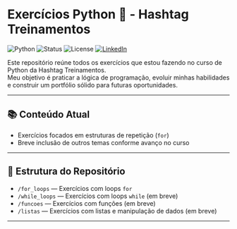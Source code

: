 # Exercícios Python 🐍 - Hashtag Treinamentos

![Python](https://img.shields.io/badge/Linguagem-Python-blue?logo=python&style=flat)
![Status](https://img.shields.io/badge/Status-Em%20Progresso-yellow)
![License](https://img.shields.io/badge/Licença-MIT-green)
[![LinkedIn](https://img.shields.io/badge/LinkedIn-%230077B5.svg?style=for-the-badge&logo=linkedin&logoColor=white)](https://www.linkedin.com/in/danielmarquespro/)


Este repositório reúne todos os exercícios que estou fazendo no curso de Python da Hashtag Treinamentos.  
Meu objetivo é praticar a lógica de programação, evoluir minhas habilidades e construir um portfólio sólido para futuras oportunidades.

---

## 📚 Conteúdo Atual

- Exercícios focados em estruturas de repetição (`for`)  
- Breve inclusão de outros temas conforme avanço no curso

---

## 📂 Estrutura do Repositório

- `/for_loops` — Exercícios com loops `for`  
- `/while_loops` — Exercícios com loops `while` (em breve)  
- `/funcoes` — Exercícios com funções (em breve)  
- `/listas` — Exercícios com listas e manipulação de dados (em breve)

---

